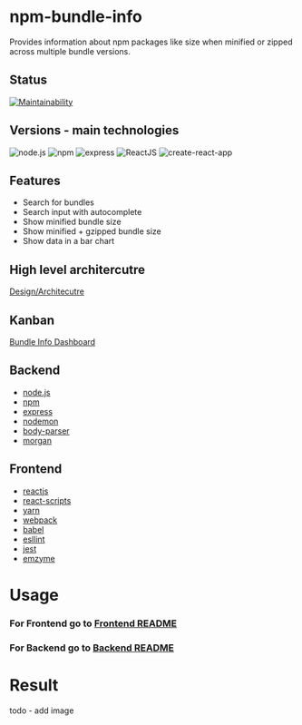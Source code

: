 # npm-bundle-info
Provides information about npm packages like size when minified or zipped across multiple bundle versions. 

## Status
[![Maintainability](https://api.codeclimate.com/v1/badges/ee6efe9bb95fd737a177/maintainability)](https://codeclimate.com/github/vsambor/npm-bundle-infot/maintainability)

## Versions - main technologies
![node.js](https://img.shields.io/badge/node-12.8.0-green.svg)
![npm](https://img.shields.io/badge/npm-6.10.2-yellow.svg)
![express](https://img.shields.io/badge/express-4.16.x-orange.svg)
![ReactJS](https://img.shields.io/badge/reactjs-16.12.x-brightgreen.svg)
![create-react-app](https://img.shields.io/badge/create_react_app-3.2.x-blue.svg)

## Features
- Search for bundles
- Search input with autocomplete
- Show minified bundle size
- Show minified + gzipped bundle size
- Show data in a bar chart

## High level architercutre
[Design/Architecutre](https://github.com/vsambor/npm-bundle-info/wiki/Architecture)

## Kanban
[Bundle Info Dashboard](https://github.com/vsambor/npm-bundle-info/projects/2)

## Backend
- [node.js](https://nodejs.org/en/)
- [npm](https://www.npmjs.com/)
- [express](https://expressjs.com/)
- [nodemon](https://nodemon.io/)
- [body-parser](https://github.com/expressjs/body-parser)
- [morgan]()

## Frontend

- [reactjs](https://reactjs.org//)
- [react-scripts]()
- [yarn]()
- [webpack](https://webpack.js.org/)
- [babel](https://babeljs.io/)
- [esllint](https://eslint.org/)
- [jest](https://karma-runner.github.io/2.0/index.html)
- [emzyme](https://mochajs.org/)


# Usage

### For Frontend go to [Frontend README](https://github.com/vsambor/npm-bundle-info/client/README.md)

### For Backend go to [Backend README]((https://github.com/vsambor/npm-bundle-info/server/README.md))


# Result

todo - add image 